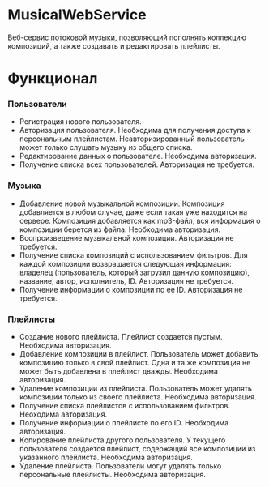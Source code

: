 # MusicalWebService

Веб-сервис потоковой музыки, позволяющий пополнять коллекцию композиций, а также создавать и редактировать плейлисты.

# Функционал

### Пользователи
- Регистрация нового пользователя.
- Авторизация пользователя. Необходима для получения доступа к персональным плейлистам. Неавторизированный пользователь может только слушать музыку из общего списка.
- Редактирование данных о пользователе. Необходима авторизация.
- Получение списка всех пользователей. Авторизация не требуется.

### Музыка
- Добавление новой музыкальной композиции. Композиция добавляется в любом случае, даже если такая уже находится на сервере. Композиция добавляется как mp3-файл, вся информация о композиции берется из файла. Необходима авторизация.
- Воспроизведение музыкальной композиции. Авторизация не требуется.
- Получение списка композиций с использованием фильтров. Для каждой композиции возвращается следующая информация: владелец (пользователь, который загрузил данную композицию), название, автор, исполнитель, ID. Авторизация не требуется.
- Получение информации о композиции по ее ID. Авторизация не требуется.

### Плейлисты
- Создание нового плейлиста. Плейлист создается пустым. Необходима авторизация.
- Добавление композиции в плейлист. Пользователь может добавить композицию только в свой плейлист. Одна и та же композиция не может быть добавлена в плейлист дважды. Необходима авторизация.
- Удаление композиции из плейлиста. Пользователь может удалять композиции только из своего плейлиста. Необходима авторизация.
- Получение списка плейлистов с использованием фильтров. Неоходима авторизация.
- Получение информации о плейлисте по его ID. Необходима авторизация.
- Копирование плейлиста другого пользователя. У текущего пользователя создается плейлист, содержащий все композиции из указанного плейлиста. Необходима авторизация.
- Удаление плейлиста. Пользователи могут удалять только персональные плейлисты. Необходима авторизация.
